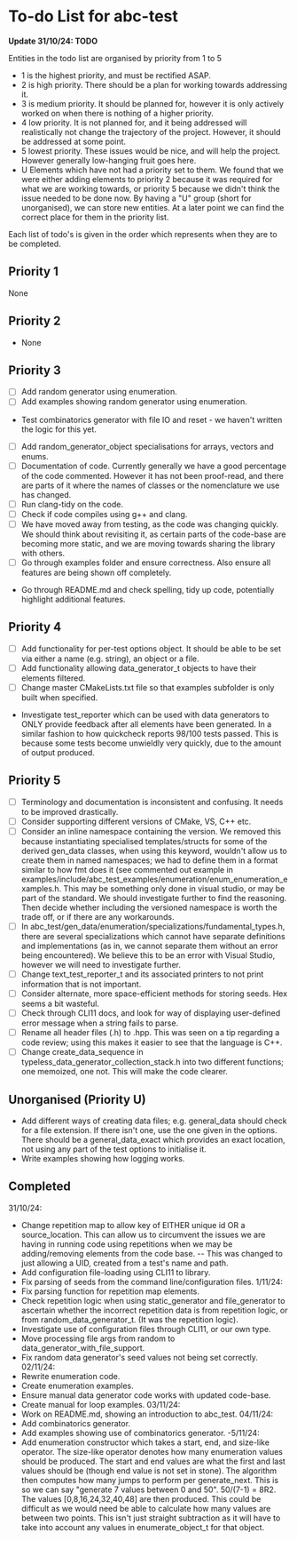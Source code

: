# To-do List for abc-test #

**Update 31/10/24: TODO**

Entities in the todo list are organised by priority from 1 to 5
- 1 is the highest priority, and must be rectified ASAP.
- 2 is high priority. There should be a plan for working towards addressing it.
- 3 is medium priority. It should be planned for, however it is only actively worked on when there is nothing of a higher priority.
- 4 low priority. It is not planned for, and it being addressed will realistically not change the trajectory of the project. However, it should be addressed at some point.
- 5 lowest priority. These issues would be nice, and will help the project. However generally low-hanging fruit goes here.
- U Elements which have not had a priority set to them. We found that we were either adding elements to priority 2 because it was required for what we are working towards, or priority 5 because we didn't think the issue needed to be done now. By having a "U" group (short for unorganised), we can store new entities. At a later point we can find the correct place for them in the priority list.

Each list of todo's is given in the order which represents when they are to be completed.

## Priority 1

None

## Priority 2

- None

## Priority 3

- [ ] Add random generator using enumeration.
- [ ] Add examples showing random generator using enumeration.
- Test combinatorics generator with file IO and reset - we haven't written the logic for this yet.
- [ ] Add random_generator_object specialisations for arrays, vectors and enums.
- [ ] Documentation of code. Currently generally we have a good percentage of the code commented. However it has not been proof-read, and there are parts of it where the names of classes or the nomenclature we use has changed.
- [ ] Run clang-tidy on the code.
- [ ] Check if code compiles using g++ and clang.
- [ ] We have moved away from testing, as the code was changing quickly. We should think about revisiting it, as certain parts of the code-base are becoming more static, and we are moving towards sharing the library with others.
- [ ] Go through examples folder and ensure correctness. Also ensure all features are being shown off completely.
- Go through README.md and check spelling, tidy up code, potentially highlight additional features.

## Priority 4

- [ ] Add functionality for per-test options object. It should be able to be set via either a name (e.g. string), an object or a file.
- [ ] Add functionality allowing data_generator_t objects to have their elements filtered.
- [ ] Change master CMakeLists.txt file so that examples subfolder is only built when specified. 
- Investigate test_reporter which can be used with data generators to ONLY provide feedback after all elements have been generated. In a similar fashion to how quickcheck reports 98/100 tests passed. This is because some tests become unwieldly very quickly, due to the amount of output produced.

## Priority 5

- [ ] Terminology and documentation is inconsistent and confusing. It needs to be improved drastically.
- [ ] Consider supporting different versions of CMake, VS, C++ etc.
- [ ] Consider an inline namespace containing the version. We removed this because instantiating specialised templates/structs for some of the derived gen_data classes, when using this keyword, wouldn't allow us to create them in named namespaces; we had to define them in a format similar to how fmt does it (see commented out example in examples/include/abc_test_examples/enumeration/enum_enumeration_examples.h. This may be something only done in visual studio, or may be part of the standard. We should investigate further to find the reasoning. Then decide whether including the versioned namespace is worth the trade off, or if there are any workarounds.
- [ ] In abc_test/gen_data/enumeration/specializations/fundamental_types.h, there are several specializations which cannot have separate definitions and implementations (as in, we cannot separate them without an error being encountered). We believe this to be an error with Visual Studio, however we will need to investigate further.
- [ ] Change text_test_reporter_t and its associated printers to not print information that is not important.
- [ ] Consider alternate, more space-efficient methods for storing seeds. Hex seems a bit wasteful.
- [ ] Check through CLI11 docs, and look for way of displaying user-defined error message when a string fails to parse.
- [ ] Rename all header files (.h) to .hpp. This was seen on a tip regarding a code review; using this makes it easier to see that the language is C++.
- [ ] Change create_data_sequence in typeless_data_generator_collection_stack.h into two different functions; one memoized, one not. This will make the code clearer.

## Unorganised (Priority U)

- Add different ways of creating data files; e.g. general_data should check for a file extension. If there isn't one, use the one given in the options. There should be a general_data_exact which provides an exact location, not using any part of the test options to initialise it.
- Write examples showing how logging works.

## Completed

31/10/24:
- Change repetition map to allow key of EITHER unique id OR a source_location. This can allow us to circumvent the issues we are having in running code using repetitions when we may be adding/removing elements from the code base.
-- This was changed to just allowing a UID, created from a test's name and path.
- Add configuration file-loading using CLI11 to library.
- Fix parsing of seeds from the command line/configuration files.
1/11/24:
- Fix parsing function for repetition map elements.
- Check repetition logic when using static_generator and file_generator to ascertain whether the incorrect repetition data is from repetition logic, or from random_data_generator_t. (It was the repetition logic).
- Investigate use of configuration files through CLI11, or our own type.
- Move processing file args from random to data_generator_with_file_support.
- Fix random data generator's seed values not being set correctly.
02/11/24:
- Rewrite enumeration code.
- Create enumeration examples. 
- Ensure manual data generator code works with updated code-base.
- Create manual for loop examples.
03/11/24:
- Work on README.md, showing an introduction to abc_test.
04/11/24:
- Add combinatorics generator. 
- Add examples showing use of combinatorics generator.
-5/11/24:
- Add enumeration constructor which takes a start, end, and size-like operator. The size-like operator denotes how many enumeration values should be produced. The start and end values are what the first and last values should be (though end value is not set in stone). The algorithm then computes how many jumps to perform per generate_next. This is so we can say "generate 7 values between 0 and 50". 50/(7-1) = 8R2. The values [0,8,16,24,32,40,48] are then produced. This could be difficult as we would need be able to calculate how many values are between two points. This isn't just straight subtraction as it will have to take into account any values in enumerate_object_t for that object. 
